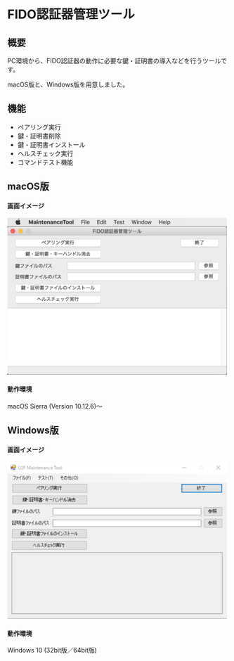 # FIDO認証器管理ツール

## 概要
PC環境から、FIDO認証器の動作に必要な鍵・証明書の導入などを行うツールです。

macOS版と、Windows版を用意しました。

## 機能
* ペアリング実行
* 鍵・証明書削除
* 鍵・証明書インストール
* ヘルスチェック実行
* コマンドテスト機能

## macOS版

#### 画面イメージ
<img src="assets/0001.png" width="500">

#### 動作環境
macOS Sierra (Version 10.12.6)〜

## Windows版

#### 画面イメージ
<img src="assets/0002.png" width="500">

#### 動作環境
Windows 10 (32bit版／64bit版)
